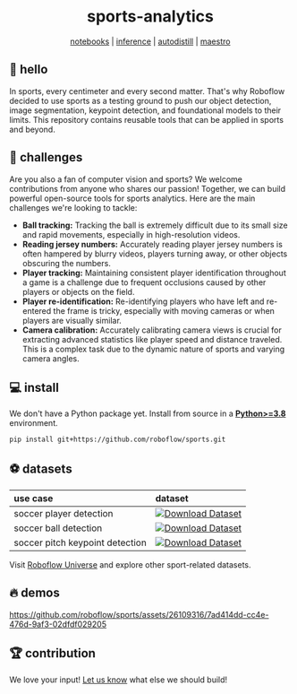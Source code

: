 <div align="center">

  <h1>sports-analytics</h1>

[notebooks](https://github.com/roboflow/notebooks) | [inference](https://github.com/roboflow/inference) | [autodistill](https://github.com/autodistill/autodistill) | [maestro](https://github.com/roboflow/multimodal-maestro)

</div>

## 👋 hello

In sports, every centimeter and every second matter. That's why Roboflow decided to use sports as a testing ground to push our object detection, image segmentation, keypoint detection, and foundational models to their limits. This repository contains reusable tools that can be applied in sports and beyond.

## 🥵 challenges

Are you also a fan of computer vision and sports?  We welcome contributions from anyone who shares our passion! Together, we can build powerful open-source tools for sports analytics. Here are the main challenges we're looking to tackle:

- **Ball tracking:** Tracking the ball is extremely difficult due to its small size and rapid movements, especially in high-resolution videos.
- **Reading jersey numbers:** Accurately reading player jersey numbers is often hampered by blurry videos, players turning away, or other objects obscuring the numbers.
- **Player tracking:** Maintaining consistent player identification throughout a game is a challenge due to frequent occlusions caused by other players or objects on the field.
- **Player re-identification:** Re-identifying players who have left and re-entered the frame is tricky, especially with moving cameras or when players are visually similar.
- **Camera calibration:** Accurately calibrating camera views is crucial for extracting advanced statistics like player speed and distance traveled. This is a complex task due to the dynamic nature of sports and varying camera angles.

## 💻 install

We don't have a Python package yet. Install from source in a
[**Python>=3.8**](https://www.python.org/) environment.

```bash
pip install git+https://github.com/roboflow/sports.git
```

## ⚽ datasets

| use case                        | dataset                                                                                                                                                          |
|:--------------------------------|:-----------------------------------------------------------------------------------------------------------------------------------------------------------------|
| soccer player detection         | [![Download Dataset](https://app.roboflow.com/images/download-dataset-badge.svg)](https://universe.roboflow.com/roboflow-jvuqo/football-players-detection-3zvbc) |
| soccer ball detection           | [![Download Dataset](https://app.roboflow.com/images/download-dataset-badge.svg)](https://universe.roboflow.com/roboflow-jvuqo/football-ball-detection-rejhg)    |
| soccer pitch keypoint detection | [![Download Dataset](https://app.roboflow.com/images/download-dataset-badge.svg)](https://universe.roboflow.com/roboflow-jvuqo/football-field-detection-f07vi)   |

Visit [Roboflow Universe](https://universe.roboflow.com/) and explore other sport-related datasets.

## 🔥 demos

https://github.com/roboflow/sports/assets/26109316/7ad414dd-cc4e-476d-9af3-02dfdf029205

## 🏆 contribution

We love your input! [Let us know](https://github.com/roboflow/sports/issues) what else we should build!
